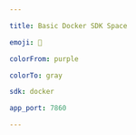 ```yaml
---

title: Basic Docker SDK Space

emoji: 🐳

colorFrom: purple

colorTo: gray

sdk: docker

app_port: 7860

---
```

